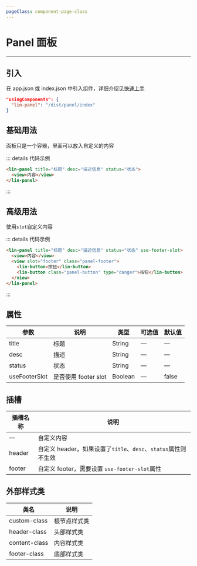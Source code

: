 ```yaml
---
pageClass: component-page-class
---
```


# Panel 面板

---

<demo-image src='/componentImage/view/panel.png' />

## 引入

在 app.json 或 index.json 中引入组件，详细介绍见[快速上手](/guide/start.html)

```json
"usingComponents": {
  "lin-panel": "/dist/panel/index"
}
```

## 基础用法

面板只是一个容器，里面可以放入自定义的内容

::: details 代码示例

```html
<lin-panel title="标题" desc="描述信息" status="状态">
  <view>内容</view>
</lin-panel>
```

:::

## 高级用法

使用`slot`自定义内容

::: details 代码示例

```html
<lin-panel title="标题" desc="描述信息" status="状态" use-footer-slot>
  <view>内容</view>
  <view slot="footer" class="panel-footer">
    <lin-button>按钮</lin-button>
    <lin-button class="panel-button" type="danger">按钮</lin-button>
  </view>
</lin-panel>
```

:::

## 属性

| 参数          | 说明                 | 类型    | 可选值 | 默认值 |
| ------------- | -------------------- | ------- | ------ | ------ |
| title         | 标题                 | String  | —      | —      |
| desc          | 描述                 | String  | —      | —      |
| status        | 状态                 | String  | —      | —      |
| useFooterSlot | 是否使用 footer slot | Boolean | —      | false  |

## 插槽

| 插槽名称 | 说明                                                           |
| -------- | -------------------------------------------------------------- |
| —        | 自定义内容                                                     |
| header   | 自定义 header，如果设置了`title`、`desc`、`status`属性则不生效 |
| footer   | 自定义 footer，需要设置 `use-footer-slot`属性                  |

## 外部样式类

| 类名      | 说明         |
| ------------- | ------------ |
| custom-class  | 根节点样式类 |
| header-class  | 头部样式类   |
| content-class | 内容样式类   |
| footer-class  | 底部样式类   |
